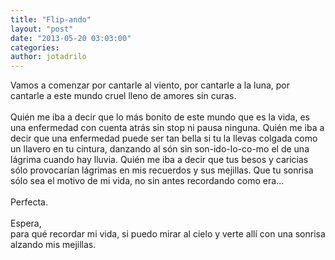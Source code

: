 ```yaml
---
title: "Flip-ando"
layout: "post"
date: "2013-05-20 03:03:00"
categories: 
author: jotadrilo
---
```


<div class="css-full-post-content js-full-post-content">
Vamos a comenzar por cantarle al viento, por cantarle a la luna, por cantarle a este mundo cruel lleno de amores sin curas.<br /><br />Quién me iba a decir que lo más bonito de este mundo que es la vida, es una enfermedad con cuenta atrás sin stop ni pausa ninguna. Quién me iba a decir que una enfermedad puede ser tan bella si tu la llevas colgada como un llavero en tu cintura, danzando al són sin son-ido-lo-co-mo el de una lágrima cuando hay lluvia. Quién me iba a decir que tus besos y caricias sólo provocarían lágrimas en mis recuerdos y sus mejillas. Que tu sonrisa sólo sea el motivo de mi vida, no sin antes recordando como era...<br /><br />Perfecta.<br /><br />Espera,<br />para qué recordar mi vida, si puedo mirar al cielo y verte allí con una sonrisa alzando mis mejillas.
</div>
